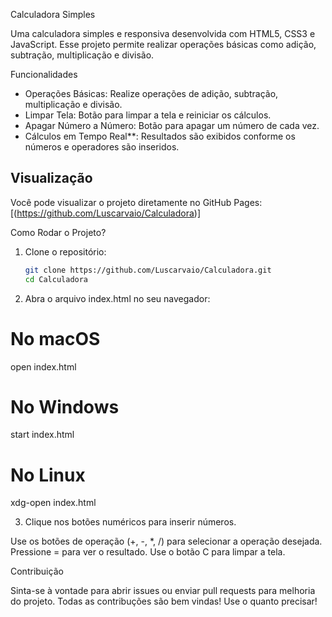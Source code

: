 Calculadora Simples

Uma calculadora simples e responsiva desenvolvida com HTML5, CSS3 e JavaScript. Esse projeto permite realizar operações básicas como adição, subtração, multiplicação e divisão.

Funcionalidades

- Operações Básicas: Realize operações de adição, subtração, multiplicação e divisão.
- Limpar Tela: Botão para limpar a tela e reiniciar os cálculos.
- Apagar Número a Número: Botão para apagar um número de cada vez.
- Cálculos em Tempo Real**: Resultados são exibidos conforme os números e operadores são inseridos.

## Visualização

Você pode visualizar o projeto diretamente no GitHub Pages: [(https://github.com/Luscarvaio/Calculadora)]

Como Rodar o Projeto?

1. Clone o repositório:

   ```bash
   git clone https://github.com/Luscarvaio/Calculadora.git
   cd Calculadora

2. Abra o arquivo index.html no seu navegador:
  # No macOS
  open index.html  
  
  # No Windows
  start index.html 

  # No Linux
  xdg-open index.html 
  

3. Clique nos botões numéricos para inserir números.

Use os botões de operação (+, -, *, /) para selecionar a operação desejada.
Pressione = para ver o resultado.
Use o botão C para limpar a tela.

Contribuição

Sinta-se à vontade para abrir issues ou enviar pull requests para melhoria do projeto. Todas as contribuções são bem vindas!
Use o quanto precisar!





